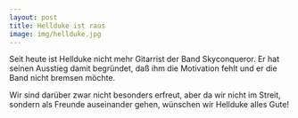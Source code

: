 ```yaml
---
layout: post
title: Hellduke ist raus
image: img/hellduke.jpg
---
```


Seit heute ist Hellduke nicht mehr Gitarrist der Band Skyconqueror. Er
hat seinen Ausstieg damit begr&uuml;ndet, da&szlig; ihm die Motivation
fehlt und er die Band nicht bremsen m&ouml;chte.

Wir sind dar&uuml;ber zwar nicht besonders erfreut, aber da wir nicht im
Streit, sondern als Freunde auseinander gehen, w&uuml;nschen wir Hellduke
alles Gute!
